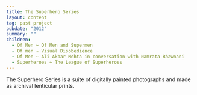 ```yaml
---
title: The Superhero Series
layout: content
tag: past project
pubdate: "2012"
summary: ""
children:
  - Of Men ~ Of Men and Supermen
  - Of men ~ Visual Disobedience
  - Of Men ~ Ali Akbar Mehta in conversation with Namrata Bhawnani
  - Superheroes ~ The League of Superheroes
---
```


The Superhero Series is a suite of digitally painted photographs and made as archival lenticular prints.
